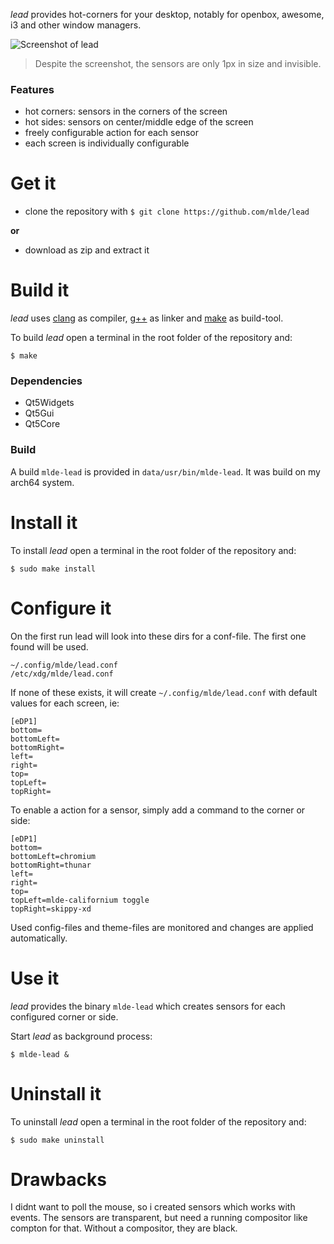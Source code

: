 *lead* provides hot-corners for your desktop, notably for openbox, awesome, i3 and other window managers.

![Screenshot of lead](https://github.com/mlde/lead/blob/master/screenshot.png)
> Despite the screenshot, the sensors are only 1px in size and invisible.


### Features
- hot corners: sensors in the corners of the screen
- hot sides: sensors on center/middle edge of the screen
- freely configurable action for each sensor
- each screen is individually configurable


# Get it

- clone the repository with `$ git clone https://github.com/mlde/lead`

**or**

- download as zip and extract it


# Build it

*lead* uses [clang](http://clang.llvm.org/) as compiler, [g++](https://gcc.gnu.org/) as linker and [make](https://www.gnu.org/software/make/) as build-tool. 

To build *lead* open a terminal in the root folder of the repository and:

    $ make

### Dependencies
- Qt5Widgets 
- Qt5Gui 
- Qt5Core

### Build

A build `mlde-lead` is provided in `data/usr/bin/mlde-lead`. It was build on my arch64 system.


# Install it

To install *lead* open a terminal in the root folder of the repository and:

    $ sudo make install


# Configure it

On the first run lead will look into these dirs for a conf-file. The first one found will be used.

    ~/.config/mlde/lead.conf
    /etc/xdg/mlde/lead.conf

If none of these exists, it will create `~/.config/mlde/lead.conf` with default values for each screen, ie:

    [eDP1]
    bottom=
    bottomLeft=
    bottomRight=
    left=
    right=
    top=
    topLeft=
    topRight=

To enable a action for a sensor, simply add a command to the corner or side:

    [eDP1]
    bottom=
    bottomLeft=chromium
    bottomRight=thunar
    left=
    right=
    top=
    topLeft=mlde-californium toggle
    topRight=skippy-xd

Used config-files and theme-files are monitored and changes are applied automatically.


# Use it

*lead* provides the binary `mlde-lead` which creates sensors for each configured corner or side.

Start *lead* as background process:

    $ mlde-lead &

# Uninstall it

To uninstall *lead* open a terminal in the root folder of the repository and:

    $ sudo make uninstall

# Drawbacks

I didnt want to poll the mouse, so i created sensors which works with events. The sensors are transparent, but need a running compositor like compton for that. Without a compositor, they are black.
